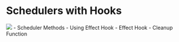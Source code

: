 # Schedulers with Hooks
<img src="https://res.cloudinary.com/dutyjapri/image/upload/v1734513310/meebamb9arihpzxf24a1.png" />
- Scheduler Methods
  - Using Effect Hook
- Effect Hook
  - Cleanup Function
